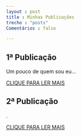 ```yaml
---
layout : post
title : Minhas Publicações
trecho : "posts"
Comentários : falso

---
```

## 1ª Publicação

Um pouco de quem sou eu...

<a href="https://anasaliba.github.io/trabalho/" class="btn btn-success">CLIQUE PARA LER MAIS</a>

## 2ª Publicação

.

<a href="#" class="btn btn-success">CLIQUE PARA LER MAIS</a>
